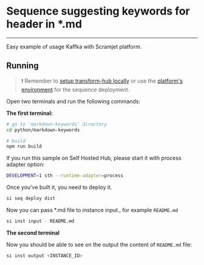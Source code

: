 # Sequence suggesting keywords for header in *.md

___

Easy example of usage Kaffka with Scramjet platform.

## Running

> ❗ Remember to [setup transform-hub locally](https://docs.scramjet.org/platform/self-hosted-installation) or use the [platform's environment](https://docs.scramjet.org/platform/quick-start) for the sequence deployment.

Open two terminals and run the following commands:

**The first terminal:**

```bash
# go to 'markdown-keywords' directory
cd python/markdown-keywords

# build
npm run build
```

If you run this sample on Self Hosted Hub, please start it with process adapter option:

```bash
DEVELOPMENT=1 sth --runtime-adapter=process
```

Once you've built it, you need to deploy it.

```bash
si seq deploy dist
```

Now you can pass *.md file to instance input., for example `README.md`

```bash
si inst input - README.md
```

**The second terminal**

Now you should be able to see on the output the content of `README.md` file:

```bash
si inst output <INSTANCE_ID>
```
